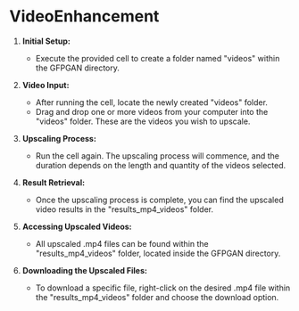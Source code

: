 # VideoEnhancement

1. **Initial Setup:**
   - Execute the provided cell to create a folder named "videos" within the GFPGAN directory.

2. **Video Input:**
   - After running the cell, locate the newly created "videos" folder.
   - Drag and drop one or more videos from your computer into the "videos" folder. These are the videos you wish to upscale.

3. **Upscaling Process:**
   - Run the cell again. The upscaling process will commence, and the duration depends on the length and quantity of the videos selected.

4. **Result Retrieval:**
   - Once the upscaling process is complete, you can find the upscaled video results in the "results_mp4_videos" folder.

5. **Accessing Upscaled Videos:**
   - All upscaled .mp4 files can be found within the "results_mp4_videos" folder, located inside the GFPGAN directory.

6. **Downloading the Upscaled Files:**
   - To download a specific file, right-click on the desired .mp4 file within the "results_mp4_videos" folder and choose the download option.
  
   


